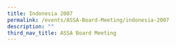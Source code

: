 ```yaml
---
title: Indonesia 2007
permalink: /events/ASSA-Board-Meeting/indonesia-2007
description: ""
third_nav_title: ASSA Board Meeting
---
```


